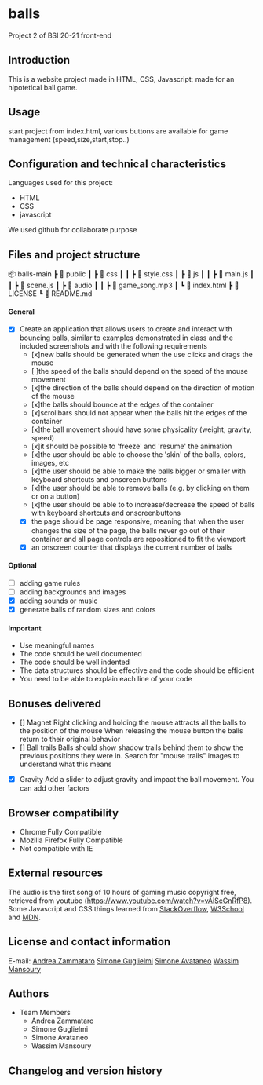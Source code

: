 # balls
Project 2 of BSI 20-21 front-end

## Introduction
This is a website project made in HTML, CSS, Javascript; made for an hipotetical ball game.

## Usage
start project from index.html, various buttons are available for game management (speed,size,start,stop..)

## Configuration and technical characteristics
Languages used for this project:
- HTML
- CSS
- javascript

We used github for collaborate purpose

## Files and project structure
📦 balls-main
 ┣ 📂  public
 ┃  ┣ 📂 css
 ┃  ┃  ┣ 📜  style.css
 ┃  ┣ 📂 js
 ┃  ┃     ┣ 📜  main.js
 ┃  ┃     ┣ 📜  scene.js
 ┃  ┣ 📂 audio
 ┃  ┃     ┣ 📜  game_song.mp3
 ┃  ┗ 📜  index.html
 ┣ 📜  LICENSE
 ┗ 📜  README.md

#### General
- [x] Create an application that allows users to create and interact with bouncing balls, similar
to examples demonstrated in class and the included screenshots and with the following
requirements
    - [x]new balls should be generated when the use clicks and drags the mouse
    - [ ]the speed of the balls should depend on the speed of the mouse movement
    - [x]the direction of the balls should depend on the direction of motion of the mouse
    - [x]the balls should bounce at the edges of the container
    - [x]scrollbars should not appear when the balls hit the edges of the container
    - [x]the ball movement should have some physicality (weight, gravity, speed)
    - [x]it should be possible to 'freeze' and 'resume' the animation
    - [x]the user should be able to choose the 'skin' of the balls, colors, images, etc
    - [x]the user should be able to make the balls bigger or smaller with keyboard shortcuts and onscreen buttons
    - [x]the user should be able to remove balls (e.g. by clicking on them or on a button)
    - [x]the user should be able to to increase/decrease the speed of balls with keyboard shortcuts and           onscreenbuttons
    - [x] the page should be page responsive, meaning that when the user changes the size of the
    page, the balls never go out of their container and all page controls are repositioned to fit
    the viewport
    - [x] an onscreen counter that displays the current number of balls

#### Optional
- [ ] adding game rules
- [ ] adding backgrounds and images
- [x] adding sounds or music
- [x] generate balls of random sizes and colors

#### Important
- Use meaningful names
- The code should be well documented
- The code should be well indented
- The data structures should be effective and the code should be efficient
- You need to be able to explain each line of your code

## Bonuses delivered
- [] Magnet
Right clicking and holding the mouse attracts all the balls to the position of the mouse
When releasing the mouse button the balls return to their original behavior
- [] Ball trails
Balls should show shadow trails behind them to show the previous positions they were
in. Search for "mouse trails" images to understand what this means
- [x] Gravity
Add a slider to adjust gravity and impact the ball movement. You can add other factors

## Browser compatibility
- Chrome Fully Compatible
- Mozilla Firefox Fully Compatible
- Not compatible with IE

## External resources
The audio is the first song of 10 hours of gaming music copyright free, retrieved from youtube
(https://www.youtube.com/watch?v=vAiScGnRfP8).
Some Javascript and CSS things learned from [StackOverflow](https://stackoverflow.com/), [W3School](https://www.w3schools.com/) and [MDN](https://developer.mozilla.org/it/).

## License and contact information

E-mail:
[Andrea Zammataro](mailto:andrea.zammataro@edu.itspiemonte.it)
[Simone Guglielmi](mailto:simone.guglielmi@edu.itspiemonte.it)
[Simone Avataneo](mailto:simone.avataneo@edu.itspiemonte.it)
[Wassim Mansoury](mailto:wassim.mansoury@edu.itspiemonte.it)

## Authors
* Team Members
  * Andrea Zammataro
  * Simone Guglielmi
  * Simone Avataneo
  * Wassim Mansoury

## Changelog and version history